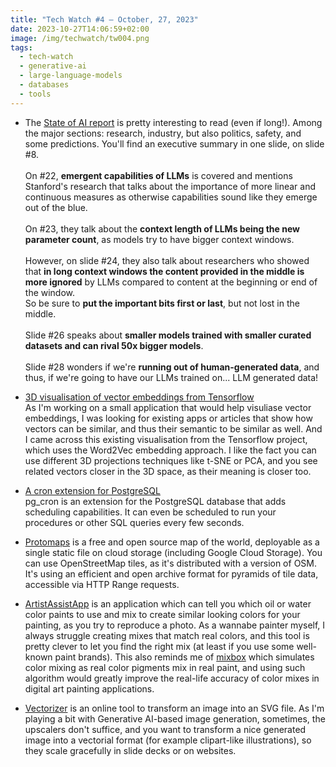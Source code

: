 ```yaml
---
title: "Tech Watch #4 — October, 27, 2023"
date: 2023-10-27T14:06:59+02:00
image: /img/techwatch/tw004.png
tags:
  - tech-watch
  - generative-ai
  - large-language-models
  - databases
  - tools
---
```


- The [State of AI report](https://www.stateof.ai/) is pretty interesting to read (even if long!). Among the major sections: research, industry, but also politics, safety, and some predictions. You'll find an executive summary in one slide, on slide #8. \
  \
  On #22, **emergent capabilities of LLMs** is covered and mentions Stanford's research that talks about the importance of more linear and continuous measures as otherwise capabilities sound like they emerge out of the blue. \
  \
  On #23, they talk about the **context length of LLMs being the new parameter count**, as models try to have bigger context windows. \
  \
  However, on slide #24, they also talk about researchers who showed that **in long context windows the content provided in the middle is more ignored** by LLMs compared to content at the beginning or end of the window. \
  So be sure to **put the important bits first or last**, but not lost in the middle. \
  \
  Slide #26 speaks about **smaller models trained with smaller curated datasets and can rival 50x bigger models**. \
  \
  Slide #28 wonders if we're **running out of human-generated data**, and thus, if we're going to have our LLMs trained on... LLM generated data!

- [3D visualisation of vector embeddings from Tensorflow](https://projector.tensorflow.org/) \
  As I'm working on a small application that would help visuliase vector embeddings, I was looking for existing apps or articles that show how vectors can be similar, and thus their semantic to be similar as well. And I came across this existing visualisation from the Tensorflow project, which uses the Word2Vec embedding approach. I like the fact you can use different 3D projections techniques like t-SNE or PCA, and you see related vectors closer in the 3D space, as their meaning is closer too.

- [A cron extension for PostgreSQL](https://www.citusdata.com/blog/2023/10/26/making-postgres-tick-new-features-in-pg-cron/)\
  pg_cron is an extension for the PostgreSQL database that adds scheduling capabilities. It can even be scheduled to run your procedures or other SQL queries every few seconds.

- [Protomaps](https://protomaps.com/) is a free and open source map of the world, deployable as a single static file on cloud storage (including Google Cloud Storage). You can use OpenStreetMap tiles, as it's distributed with a version of OSM. It's using an efficient and open archive format for pyramids of tile data, accessible via HTTP Range requests.

- [ArtistAssistApp](https://artistassistapp.com/) is an application which can tell you which oil or water color paints to use and mix to create similar looking colors for your painting, as you try to reproduce a photo. As a wannabe painter myself, I always struggle creating mixes that match real colors, and this tool is pretty clever to let you find the right mix (at least if you use some well-known paint brands). This also reminds me of [mixbox](https://scrtwpns.com/mixbox/) which simulates color mixing as real color pigments mix in real paint, and using such algorithm would greatly improve the real-life accuracy of color mixes in digital art painting applications.

- [Vectorizer](https://vectorizer.ai/) is an online tool to transform an image into an SVG file. As I'm playing a bit with Generative AI-based image generation, sometimes, the upscalers don't suffice, and you want to transform a nice generated image into a vectorial format (for example clipart-like illustrations), so they scale gracefully in slide decks or on websites.
